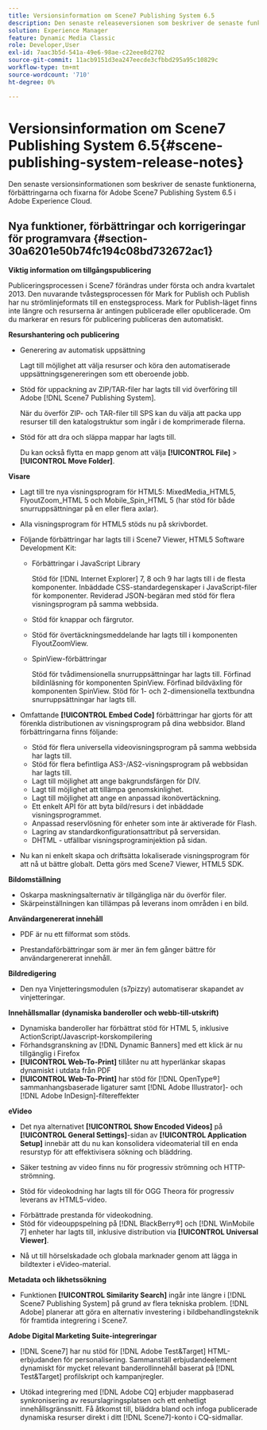 ```yaml
---
title: Versionsinformation om Scene7 Publishing System 6.5
description: Den senaste releaseversionen som beskriver de senaste funktionerna, förbättringarna och korrigeringarna för Adobe Scene7 Publishing System 6.5, en del av Adobe Experience Manager-lösningen i Adobe Experience Cloud.
solution: Experience Manager
feature: Dynamic Media Classic
role: Developer,User
exl-id: 7aac3b5d-541a-49e6-98ae-c22eee8d2702
source-git-commit: 11acb9151d3ea247eecde3cfbbd295a95c10829c
workflow-type: tm+mt
source-wordcount: '710'
ht-degree: 0%

---
```


# Versionsinformation om Scene7 Publishing System 6.5{#scene-publishing-system-release-notes}

Den senaste versionsinformationen som beskriver de senaste funktionerna, förbättringarna och fixarna för Adobe Scene7 Publishing System 6.5 i Adobe Experience Cloud.

## Nya funktioner, förbättringar och korrigeringar för programvara {#section-30a6201e50b74fc194c08bd732672ac1}

**Viktig information om tillgångspublicering**

Publiceringsprocessen i Scene7 förändras under första och andra kvartalet 2013. Den nuvarande tvåstegsprocessen för Mark for Publish och Publish har nu strömlinjeformats till en enstegsprocess. Mark for Publish-läget finns inte längre och resurserna är antingen publicerade eller opublicerade. Om du markerar en resurs för publicering publiceras den automatiskt.

**Resurshantering och publicering**

* Generering av automatisk uppsättning

  Lagt till möjlighet att välja resurser och köra den automatiserade uppsättningsgenereringen som ett oberoende jobb.
* Stöd för uppackning av ZIP/TAR-filer har lagts till vid överföring till Adobe [!DNL Scene7 Publishing System].

  När du överför ZIP- och TAR-filer till SPS kan du välja att packa upp resurser till den katalogstruktur som ingår i de komprimerade filerna.

* Stöd för att dra och släppa mappar har lagts till.

  Du kan också flytta en mapp genom att välja **[!UICONTROL File]** > **[!UICONTROL Move Folder]**.

**Visare**

* Lagt till tre nya visningsprogram för HTML5: MixedMedia_HTML5, FlyoutZoom_HTML 5 och Mobile_Spin_HTML 5 (har stöd för både snurruppsättningar på en eller flera axlar).
<!-- 
  [More information](http://help.adobe.com/en_US/scene7/using/WS6E593DEA-7D81-4cd6-84B0-85E8BB274176.html#WS1c46793299cf21d77e926d1613177f0a020-8000.html).  -->
* Alla visningsprogram för HTML5 stöds nu på skrivbordet.

<!--   [More information](http://help.adobe.com/en_US/scene7/using/WS6E593DEA-7D81-4cd6-84B0-85E8BB274176.html#WS1c46793299cf21d77e926d1613177f0a020-8000.html). -->
* Följande förbättringar har lagts till i Scene7 Viewer, HTML5 Software Development Kit:

   * Förbättringar i JavaScript Library

     Stöd för [!DNL Internet Explorer] 7, 8 och 9 har lagts till i de flesta komponenter. Inbäddade CSS-standardegenskaper i JavaScript-filer för komponenter. Reviderad JSON-begäran med stöd för flera visningsprogram på samma webbsida.

   * Stöd för knappar och färgrutor.
   * Stöd för övertäckningsmeddelande har lagts till i komponenten FlyoutZoomView.
   * SpinView-förbättringar

     Stöd för tvådimensionella snurruppsättningar har lagts till. Förfinad bildinläsning för komponenten SpinView. Förfinad bildväxling för komponenten SpinView. Stöd för 1- och 2-dimensionella textbundna snurruppsättningar har lagts till.

* Omfattande **[!UICONTROL Embed Code]** förbättringar har gjorts för att förenkla distributionen av visningsprogram på dina webbsidor. Bland förbättringarna finns följande:

   * Stöd för flera universella videovisningsprogram på samma webbsida har lagts till.
   * Stöd för flera befintliga AS3-/AS2-visningsprogram på webbsidan har lagts till.
   * Lagt till möjlighet att ange bakgrundsfärgen för DIV.
   * Lagt till möjlighet att tillämpa genomskinlighet.
   * Lagt till möjlighet att ange en anpassad ikonövertäckning.
   * Ett enkelt API för att byta bild/resurs i det inbäddade visningsprogrammet.
   * Anpassad reservlösning för enheter som inte är aktiverade för Flash.
   * Lagring av standardkonfigurationsattribut på serversidan.
   * DHTML - utfällbar visningsprograminjektion på sidan.

* Nu kan ni enkelt skapa och driftsätta lokaliserade visningsprogram för att nå ut bättre globalt. Detta görs med Scene7 Viewer, HTML5 SDK.

**Bildomställning**

* Oskarpa maskningsalternativ är tillgängliga när du överför filer.
* Skärpeinställningen kan tillämpas på leverans inom områden i en bild.

**Användargenererat innehåll**

* PDF är nu ett filformat som stöds.

<!--   [More information](http://help.adobe.com/en_US/scene7/using/WSe8b0455615e2dc47-2df907a712f31201b35-8000.html).  -->
* Prestandaförbättringar som är mer än fem gånger bättre för användargenererat innehåll.

**Bildredigering**

* Den nya Vinjetteringsmodulen (s7pizzy) automatiserar skapandet av vinjetteringar.

**Innehållsmallar (dynamiska banderoller och webb-till-utskrift)**

* Dynamiska banderoller har förbättrat stöd för HTML 5, inklusive ActionScript/Javascript-korskompilering
* Förhandsgranskning av [!DNL Dynamic Banners] med ett klick är nu tillgänglig i Firefox
* **[!UICONTROL Web-To-Print]** tillåter nu att hyperlänkar skapas dynamiskt i utdata från PDF
* **[!UICONTROL Web-To-Print]** har stöd för [!DNL OpenType®] sammanhangsbaserade ligaturer samt [!DNL Adobe Illustrator]- och [!DNL Adobe InDesign]-filtereffekter

**eVideo**

* Det nya alternativet **[!UICONTROL Show Encoded Videos]** på **[!UICONTROL General Settings]**-sidan av **[!UICONTROL Application Setup]** innebär att du nu kan konsolidera videomaterial till en enda resurstyp för att effektivisera sökning och bläddring.

<!--   [More information](http://help.adobe.com/en_US/scene7/using/WSCCBA9D3A-06A3-4f29-AF6B-36CBB2A655F1.html).  -->

* Säker testning av video finns nu för progressiv strömning och HTTP-strömning.

<!--   [More information](http://help.adobe.com/en_US/scene7/using/WSd968ca97bf01df72-5efde3a123268dd80f5-8000.html). -->
* Stöd för videokodning har lagts till för OGG Theora för progressiv leverans av HTML5-video.

<!--   [More information](http://help.adobe.com/en_US/scene7/using/WSE86ACF2B-BD50-4c48-A1D7-9CD4405B62D0.html#WS1c46793299cf21d7-39fae9c1131ba8968f7-7fff.html). -->
* Förbättrade prestanda för videokodning.
* Stöd för videouppspelning på [!DNL BlackBerry®] och [!DNL WinMobile 7] enheter har lagts till, inklusive distribution via **[!UICONTROL Universal Viewer]**.

<!--   [More information](http://help.adobe.com/en_US/scene7/using/WS6E593DEA-7D81-4cd6-84B0-85E8BB274176.html#WS1c46793299cf21d77e926d1613177f0a020-8000.html) or the [eVideo chapter](http://help.adobe.com/en_US/scene7/using/WS53492AE1-6029-45d8-BF80-F4B5CF33EB08.html). -->

* Nå ut till hörselskadade och globala marknader genom att lägga in bildtexter i eVideo-material.

<!--   See [More information](http://help.adobe.com/en_US/scene7/using/WS98ca2e6790647c06-6f6f53e137b959f094-8000.html). -->

**Metadata och likhetssökning**

* Funktionen **[!UICONTROL Similarity Search]** ingår inte längre i [!DNL Scene7 Publishing System] på grund av flera tekniska problem. [!DNL Adobe] planerar att göra en alternativ investering i bildbehandlingsteknik för framtida integrering i Scene7.

**Adobe Digital Marketing Suite-integreringar**

* [!DNL Scene7] har nu stöd för [!DNL Adobe Test&Target] HTML-erbjudanden för personalisering. Sammanställ erbjudandeelement dynamiskt för mycket relevant banderollinnehåll baserat på [!DNL Test&Target] profilskript och kampanjregler.

* Utökad integrering med [!DNL Adobe CQ] erbjuder mappbaserad synkronisering av resurslagringsplatsen och ett enhetligt innehållsgränssnitt. Få åtkomst till, bläddra bland och infoga publicerade dynamiska resurser direkt i ditt [!DNL Scene7]-konto i CQ-sidmallar.
